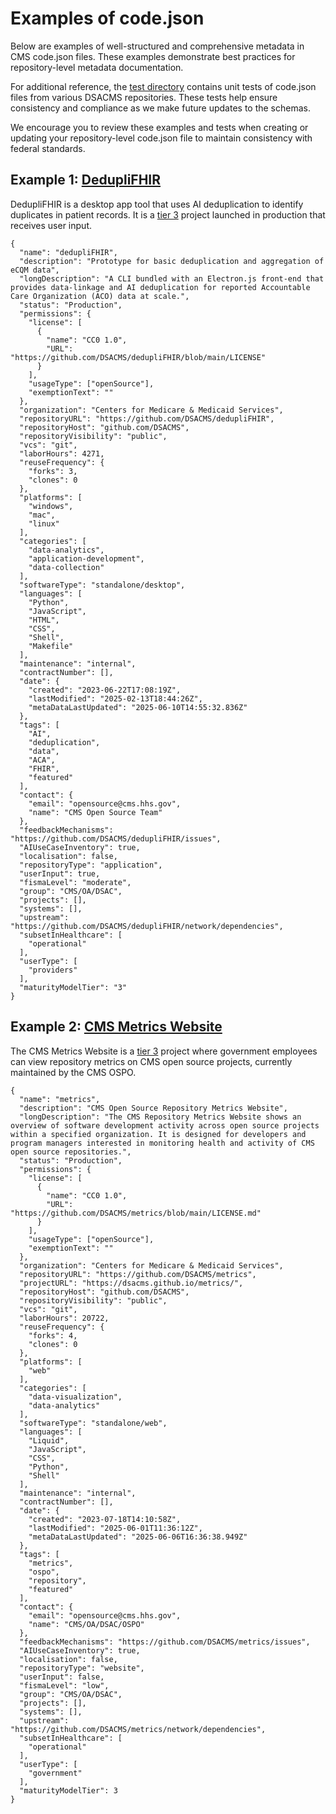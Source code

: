# Examples of code.json

Below are examples of well-structured and comprehensive metadata in CMS code.json files. These examples demonstrate best practices for repository-level metadata documentation.

For additional reference, the [test directory](../schemas/test) contains unit tests of code.json files from various DSACMS repositories. These tests help ensure consistency and compliance as we make future updates to the schemas.

We encourage you to review these examples and tests when creating or updating your repository-level code.json file to maintain consistency with federal standards.

## Example 1: [DedupliFHIR](https://github.com/DSACMS/dedupliFHIR)

DedupliFHIR is a desktop app tool that uses AI deduplication to identify duplicates in patient records. It is a [tier 3](https://github.com/DSACMS/repo-scaffolder/blob/dev/maturity-model-tiers.md#tier-information) project launched in production that receives user input.

```
{
  "name": "dedupliFHIR",
  "description": "Prototype for basic deduplication and aggregation of eCQM data",
  "longDescription": "A CLI bundled with an Electron.js front-end that provides data-linkage and AI deduplication for reported Accountable Care Organization (ACO) data at scale.",
  "status": "Production",
  "permissions": {
    "license": [
      {
        "name": "CC0 1.0",
        "URL": "https://github.com/DSACMS/dedupliFHIR/blob/main/LICENSE"
      }
    ],
    "usageType": ["openSource"],
    "exemptionText": ""
  },
  "organization": "Centers for Medicare & Medicaid Services",
  "repositoryURL": "https://github.com/DSACMS/dedupliFHIR",
  "repositoryHost": "github.com/DSACMS",
  "repositoryVisibility": "public",
  "vcs": "git",
  "laborHours": 4271,
  "reuseFrequency": {
    "forks": 3,
    "clones": 0
  },
  "platforms": [
    "windows",
    "mac",
    "linux"
  ],
  "categories": [
    "data-analytics",
    "application-development",
    "data-collection"
  ],
  "softwareType": "standalone/desktop",
  "languages": [
    "Python",
    "JavaScript",
    "HTML",
    "CSS",
    "Shell",
    "Makefile"
  ],
  "maintenance": "internal",
  "contractNumber": [],
  "date": {
    "created": "2023-06-22T17:08:19Z",
    "lastModified": "2025-02-13T18:44:26Z",
    "metaDataLastUpdated": "2025-06-10T14:55:32.836Z"
  },
  "tags": [
    "AI",
    "deduplication",
    "data",
    "ACA",
    "FHIR",
    "featured"
  ],
  "contact": {
    "email": "opensource@cms.hhs.gov",
    "name": "CMS Open Source Team"
  },
  "feedbackMechanisms": "https://github.com/DSACMS/dedupliFHIR/issues",
  "AIUseCaseInventory": true,
  "localisation": false,
  "repositoryType": "application",
  "userInput": true,
  "fismaLevel": "moderate",
  "group": "CMS/OA/DSAC",
  "projects": [],
  "systems": [],
  "upstream": "https://github.com/DSACMS/dedupliFHIR/network/dependencies",
  "subsetInHealthcare": [
    "operational"
  ],
  "userType": [
    "providers"
  ],
  "maturityModelTier": "3"
}
```

## Example 2: [CMS Metrics Website](https://github.com/DSACMS/metrics)

The CMS Metrics Website is a [tier 3](https://github.com/DSACMS/repo-scaffolder/blob/dev/maturity-model-tiers.md#tier-information) project where government employees can view repository metrics on CMS open source projects, currently maintained by the CMS OSPO.

```
{
  "name": "metrics",
  "description": "CMS Open Source Repository Metrics Website",
  "longDescription": "The CMS Repository Metrics Website shows an overview of software development activity across open source projects within a specified organization. It is designed for developers and program managers interested in monitoring health and activity of CMS open source repositories.",
  "status": "Production",
  "permissions": {
    "license": [
      {
        "name": "CC0 1.0",
        "URL": "https://github.com/DSACMS/metrics/blob/main/LICENSE.md"
      }
    ],
    "usageType": ["openSource"],
    "exemptionText": ""
  },
  "organization": "Centers for Medicare & Medicaid Services",
  "repositoryURL": "https://github.com/DSACMS/metrics",
  "projectURL": "https://dsacms.github.io/metrics/",
  "repositoryHost": "github.com/DSACMS",
  "repositoryVisibility": "public",
  "vcs": "git",
  "laborHours": 20722,
  "reuseFrequency": {
    "forks": 4,
    "clones": 0
  },
  "platforms": [
    "web"
  ],
  "categories": [
    "data-visualization",
    "data-analytics"
  ],
  "softwareType": "standalone/web",
  "languages": [
    "Liquid",
    "JavaScript",
    "CSS",
    "Python",
    "Shell"
  ],
  "maintenance": "internal",
  "contractNumber": [],
  "date": {
    "created": "2023-07-18T14:10:58Z",
    "lastModified": "2025-06-01T11:36:12Z",
    "metaDataLastUpdated": "2025-06-06T16:36:38.949Z"
  },
  "tags": [
    "metrics",
    "ospo",
    "repository",
    "featured"
  ],
  "contact": {
    "email": "opensource@cms.hhs.gov",
    "name": "CMS/OA/DSAC/OSPO"
  },
  "feedbackMechanisms": "https://github.com/DSACMS/metrics/issues",
  "AIUseCaseInventory": true,
  "localisation": false,
  "repositoryType": "website",
  "userInput": false,
  "fismaLevel": "low",
  "group": "CMS/OA/DSAC",
  "projects": [],
  "systems": [],
  "upstream": "https://github.com/DSACMS/metrics/network/dependencies",
  "subsetInHealthcare": [
    "operational"
  ],
  "userType": [
    "government"
  ],
  "maturityModelTier": 3
}
```
